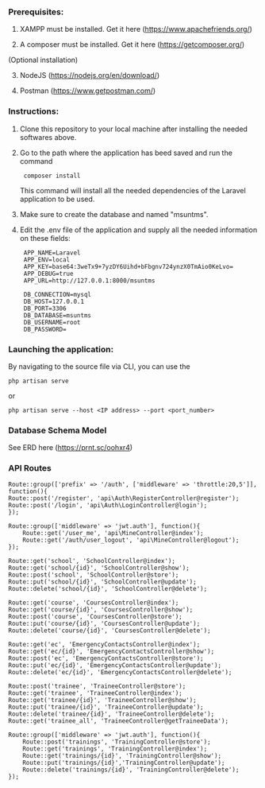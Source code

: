 ### Prerequisites:

1. XAMPP must be installed. Get it here (https://www.apachefriends.org/)
    
2. A composer must be installed. Get it here (https://getcomposer.org/)

(Optional installation)

3. NodeJS (https://nodejs.org/en/download/)

4. Postman (https://www.getpostman.com/)

### Instructions:

1. Clone this repository to your local machine after installing the needed softwares above.
2. Go to the path where the application has beed saved and run the command
    
        composer install
    
    This command will install all the needed dependencies of the Laravel application to be used.
3. Make sure to create the database and named "msuntms".
4. Edit the .env file of the application and supply all the needed information on these fields:

        APP_NAME=Laravel
        APP_ENV=local
        APP_KEY=base64:3weTx9+7yzDY6Uihd+bFbgnv724ynzX0TmAio0KeLvo=
        APP_DEBUG=true
        APP_URL=http://127.0.0.1:8000/msuntms

        DB_CONNECTION=mysql
        DB_HOST=127.0.0.1
        DB_PORT=3306
        DB_DATABASE=msuntms
        DB_USERNAME=root
        DB_PASSWORD=

### Launching the application:

By navigating to the source file via CLI, you can use the 

    php artisan serve 
    
or
    
    php artisan serve --host <IP address> --port <port_number>
    
### Database Schema Model
See ERD here (https://prnt.sc/oohxr4)
### API Routes

    Route::group(['prefix' => '/auth', ['middleware' => 'throttle:20,5']], function(){
    Route::post('/register', 'api\Auth\RegisterController@register');
    Route::post('/login', 'api\Auth\LoginController@login');
    });

    Route::group(['middleware' => 'jwt.auth'], function(){
        Route::get('/user_me', 'api\MineController@index');
        Route::get('/auth/user_logout', 'api\MineController@logout');
    });

    Route::get('school', 'SchoolController@index');
    Route::get('school/{id}', 'SchoolController@show');
    Route::post('school', 'SchoolController@store');
    Route::put('school/{id}', 'SchoolController@update');
    Route::delete('school/{id}', 'SchoolController@delete');
    
    Route::get('course', 'CoursesController@index');
    Route::get('course/{id}', 'CoursesController@show');
    Route::post('course', 'CoursesController@store');
    Route::put('course/{id}', 'CoursesController@update');
    Route::delete('course/{id}', 'CoursesController@delete');

    Route::get('ec', 'EmergencyContactsController@index');
    Route::get('ec/{id}', 'EmergencyContactsController@show');
    Route::post('ec', 'EmergencyContactsController@store');
    Route::put('ec/{id}', 'EmergencyContactsController@update');
    Route::delete('ec/{id}', 'EmergencyContactsController@delete');

    Route::post('trainee', 'TraineeController@store');
    Route::get('trainee', 'TraineeController@index');
    Route::get('trainee/{id}', 'TraineeController@show');
    Route::put('trainee/{id}', 'TraineeController@update');
    Route::delete('trainee/{id}', 'TraineeController@delete');
    Route::get('trainee_all', 'TraineeController@getTraineeData');

    Route::group(['middleware' => 'jwt.auth'], function(){
        Route::post('trainings', 'TrainingController@store');
        Route::get('trainings', 'TrainingController@index');
        Route::get('trainings/{id}', 'TrainingController@show');
        Route::put('trainings/{id}','TrainingController@update');
        Route::delete('trainings/{id}', 'TrainingController@delete');
    });




